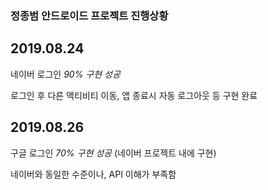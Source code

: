### 정종범 안드로이드 프로젝트 진행상황

## 2019.08.24
 네이버 로그인 *90% 구현 성공*
 

로그인 후 다른 액티비티 이동, 앱 종료시 자동 로그아웃 등 구현 완료

## 2019.08.26
구글 로그인 *70% 구현 성공* (네이버 프로젝트 내에 구현)


네이버와 동일한 수준이나, API 이해가 부족함


